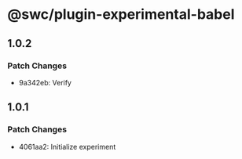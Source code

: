 # @swc/plugin-experimental-babel

## 1.0.2

### Patch Changes

- 9a342eb: Verify

## 1.0.1

### Patch Changes

- 4061aa2: Initialize experiment
